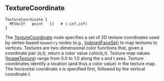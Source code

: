 ## TextureCoordinate

```
TextureCoordinate {
  MFVec2f   point   []   # (-inf,inf)
}
```

The [TextureCoordinate](#texturecoordinate) node specifies a set of 2D texture
coordinates used by vertex-based `Geometry` nodes (e.g.,
[IndexedFaceSet](indexedfaceset.md#indexedfaceset)) to map textures to vertices.
Textures are two-dimensional color functions that, given a coordinate pair
*(s,t)*, return a color value *color(s,t)*. Texture map values
([ImageTexture](imagetexture.md#imagetexture)) range from 0.0 to 1.0 along the s
and t axes. Texture coordinates identify a location (and thus a color value) in
the texture map. The horizontal coordinate *s* is specified first, followed by
the vertical coordinate *t*.

